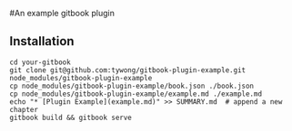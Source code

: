 #An example gitbook plugin

## Installation

	cd your-gitbook
	git clone git@github.com:tywong/gitbook-plugin-example.git node_modules/gitbook-plugin-example
	cp node_modules/gitbook-plugin-example/book.json ./book.json
	cp node_modules/gitbook-plugin-example/example.md ./example.md
	echo "* [Plugin Example](example.md)" >> SUMMARY.md  # append a new chapter
	gitbook build && gitbook serve
